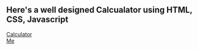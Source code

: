 
## Here's a well designed Calcualator using HTML, CSS, Javascript
[Calculator](https://mohraihan.github.io/lcdp/calc.html)<br>
[Me](https://mohraihan.github.io/lcdp/me.html)

